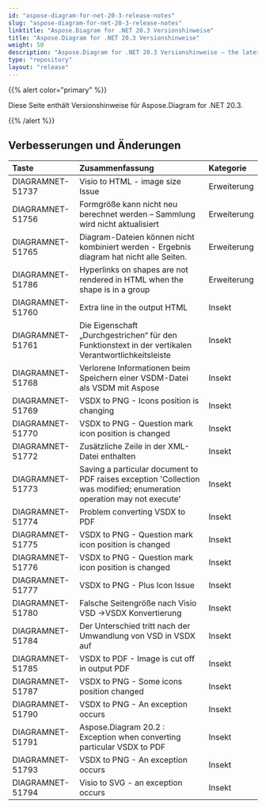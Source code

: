 ```yaml
---
id: "aspose-diagram-for-net-20-3-release-notes"
slug: "aspose-diagram-for-net-20-3-release-notes"
linktitle: "Aspose.Diagram for .NET 20.3 Versionshinweise"
title: "Aspose.Diagram for .NET 20.3 Versionshinweise"
weight: 50
description: "Aspose.Diagram for .NET 20.3 Versionshinweise – the latest updates and fixes."
type: "repository"
layout: "release"
---
```

{{% alert color="primary" %}} 

Diese Seite enthält Versionshinweise für Aspose.Diagram for .NET 20.3.

{{% /alert %}} 
## **Verbesserungen und Änderungen**

|**Taste**|**Zusammenfassung**|**Kategorie**|
|:- |:- |:- |
|DIAGRAMNET-51737|Visio to HTML - image size Issue|Erweiterung|
|DIAGRAMNET-51756|Formgröße kann nicht neu berechnet werden – Sammlung wird nicht aktualisiert|Erweiterung|
|DIAGRAMNET-51765|Diagram-Dateien können nicht kombiniert werden - Ergebnis diagram hat nicht alle Seiten.|Erweiterung|
|DIAGRAMNET-51786|Hyperlinks on shapes are not rendered in HTML when the shape is in a group|Erweiterung|
|DIAGRAMNET-51760|Extra line in the output HTML|Insekt|
|DIAGRAMNET-51761|Die Eigenschaft „Durchgestrichen“ für den Funktionstext in der vertikalen Verantwortlichkeitsleiste|Insekt|
|DIAGRAMNET-51768|Verlorene Informationen beim Speichern einer VSDM-Datei als VSDM mit Aspose|Insekt|
|DIAGRAMNET-51769|VSDX to PNG - Icons position is changing|Insekt|
|DIAGRAMNET-51770|VSDX to PNG - Question mark icon position is changed|Insekt|
|DIAGRAMNET-51772|Zusätzliche Zeile in der XML-Datei enthalten|Insekt|
|DIAGRAMNET-51773|Saving a particular document to PDF raises exception 'Collection was modified; enumeration operation may not execute'|Insekt|
|DIAGRAMNET-51774|Problem converting VSDX to PDF|Insekt|
|DIAGRAMNET-51775|VSDX to PNG - Question mark icon position is changed|Insekt|
|DIAGRAMNET-51776|VSDX to PNG - Question mark icon position is changed|Insekt|
|DIAGRAMNET-51777|VSDX to PNG - Plus Icon Issue|Insekt|
|DIAGRAMNET-51780|Falsche Seitengröße nach Visio VSD ->VSDX Konvertierung|Insekt|
|DIAGRAMNET-51784|Der Unterschied tritt nach der Umwandlung von VSD in VSDX auf|Insekt|
|DIAGRAMNET-51785|VSDX to PDF - Image is cut off in output PDF|Insekt|
|DIAGRAMNET-51787|VSDX to PNG - Some icons position changed|Insekt|
|DIAGRAMNET-51790|VSDX to PNG - An exception occurs|Insekt|
|DIAGRAMNET-51791|Aspose.Diagram 20.2 : Exception when converting particular VSDX to PDF|Insekt|
|DIAGRAMNET-51793|VSDX to PNG - An exception occurs|Insekt|
|DIAGRAMNET-51794|Visio to SVG - an exception occurs|Insekt|

